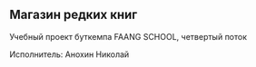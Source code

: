 ## Магазин редких книг

Учебный проект буткемпа FAANG SCHOOL, четвертый поток

Исполнитель: Анохин Николай
